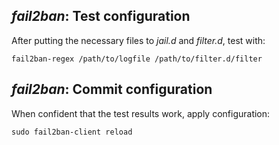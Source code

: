 ## _fail2ban_: Test configuration
After putting the necessary files to *jail.d* and *filter.d*, test with:
~~~
fail2ban-regex /path/to/logfile /path/to/filter.d/filter
~~~

## _fail2ban_: Commit configuration
When confident that the test results work, apply configuration:
~~~
sudo fail2ban-client reload
~~~
